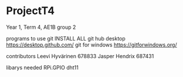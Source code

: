 # ProjectT4

Year 1, Term 4, AE1B group 2

programs to use git INSTALL ALL
git hub desktop https://desktop.github.com/
git for windows https://gitforwindows.org/

contributors
Leevi Hyvärinen 678833
Jasper Hendrix 687431

libarys needed
RPi.GPIO
dht11
